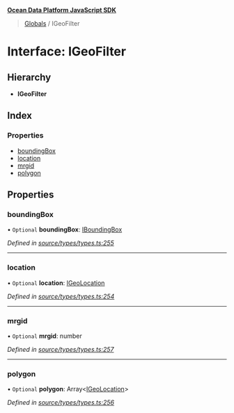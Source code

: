 **[Ocean Data Platform JavaScript SDK](../README.md)**

> [Globals](../README.md) / IGeoFilter

# Interface: IGeoFilter

## Hierarchy

* **IGeoFilter**

## Index

### Properties

* [boundingBox](igeofilter.md#boundingbox)
* [location](igeofilter.md#location)
* [mrgid](igeofilter.md#mrgid)
* [polygon](igeofilter.md#polygon)

## Properties

### boundingBox

• `Optional` **boundingBox**: [IBoundingBox](iboundingbox.md)

*Defined in [source/types/types.ts:255](https://github.com/C4IROcean/odp-sdk-js/blob/c6020fb/source/types/types.ts#L255)*

___

### location

• `Optional` **location**: [IGeoLocation](igeolocation.md)

*Defined in [source/types/types.ts:254](https://github.com/C4IROcean/odp-sdk-js/blob/c6020fb/source/types/types.ts#L254)*

___

### mrgid

• `Optional` **mrgid**: number

*Defined in [source/types/types.ts:257](https://github.com/C4IROcean/odp-sdk-js/blob/c6020fb/source/types/types.ts#L257)*

___

### polygon

• `Optional` **polygon**: Array\<[IGeoLocation](igeolocation.md)>

*Defined in [source/types/types.ts:256](https://github.com/C4IROcean/odp-sdk-js/blob/c6020fb/source/types/types.ts#L256)*
